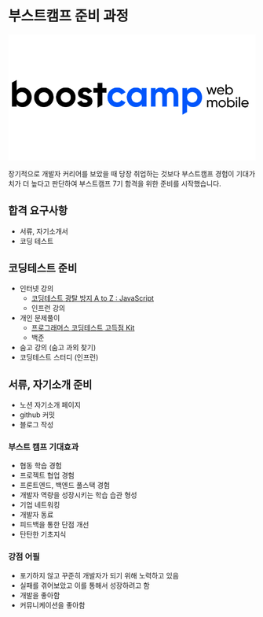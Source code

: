 # 부스트캠프 준비 과정

<img src="./img/boostcamp-logo.png" alt="logo" />

장기적으로 개발자 커리어를 보았을 때 당장 취업하는 것보다 부스트캠프 경험이 기대가치가 더 높다고 판단하여 부스트캠프 7기 함격을 위한 준비를 시작했습니다.

## 합격 요구사항

- 서류, 자기소개서
- 코딩 테스트

## 코딩테스트 준비

- 인터넷 강의
  - [코딩테스트 광탈 방지 A to Z : JavaScript](./%EC%9D%B8%ED%84%B0%EB%84%B7%EA%B0%95%EC%9D%98/%08README.md)
  - 인프런 강의
- 개인 문제풀이
  - [프로그래머스 코딩테스트 고득점 Kit](./%EA%B0%9C%EC%9D%B8%EB%AC%B8%EC%A0%9C%ED%92%80%EC%9D%B4/README.md)
  - 백준
- 숨고 강의 (숨고 과외 찾기)
- 코딩테스트 스터디 (인프런)

## 서류, 자기소개 준비

- 노션 자기소개 페이지
- github 커밋
- 블로그 작성

### 부스트 캠프 기대효과

- 협동 학습 경험
- 프로젝트 협업 경험
- 프론트엔드, 백엔드 풀스택 경험
- 개발자 역량을 성장시키는 학습 습관 형성
- 기업 네트워킹
- 개발자 동료
- 피드백을 통한 단점 개선
- 탄탄한 기초지식

### 강점 어필

- 포기하지 않고 꾸준히 개발자가 되기 위해 노력하고 있음
- 실패를 겪어보았고 이를 통해서 성장하려고 함
- 개발을 좋아함
- 커뮤니케이션을 좋아함
